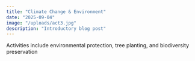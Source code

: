 ```yaml
---
title: "Climate Change & Environment"
date: "2025-09-04"
image: "/uploads/act3.jpg"
description: "Introductory blog post"
---
```


Activities include environmental
protection, tree planting, and biodiversity preservation
